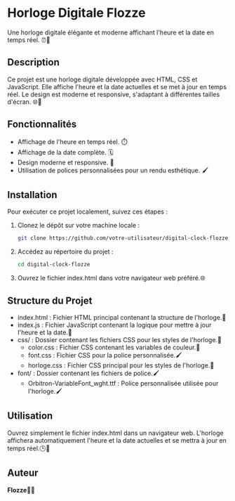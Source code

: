 # Horloge Digitale Flozze

Une horloge digitale élégante et moderne affichant l'heure et la date en temps réel. ⏰📅

## Description

Ce projet est une horloge digitale développée avec HTML, CSS et JavaScript. Elle affiche l'heure et la date actuelles et se met à jour en temps réel. Le design est moderne et responsive, s'adaptant à différentes tailles d'écran. 🌐📱

## Fonctionnalités

- Affichage de l'heure en temps réel. ⏱️
- Affichage de la date complète. 🗓️
- Design moderne et responsive. 🎨
- Utilisation de polices personnalisées pour un rendu esthétique. 🖌️

## Installation

Pour exécuter ce projet localement, suivez ces étapes :

1. Clonez le dépôt sur votre machine locale :

   ```bash
   git clone https://github.com/votre-utilisateur/digital-clock-flozze.git

   ```

2. Accédez au répertoire du projet :

   ```bash
   cd digital-clock-flozze
   ```

3. Ouvrez le fichier index.html dans votre navigateur web préféré.🌐

## Structure du Projet

- index.html : Fichier HTML principal contenant la structure de l'horloge.📄
- index.js : Fichier JavaScript contenant la logique pour mettre à jour l'heure et la date.📜
- css/ : Dossier contenant les fichiers CSS pour les styles de l'horloge.🎨
  - color.css : Fichier CSS contenant les variables de couleur.🎨
  - font.css : Fichier CSS pour la police personnalisée.🖌️
  - horloge.css : Fichier CSS principal pour les styles de l'horloge.🎨
- font/ : Dossier contenant les fichiers de police.🖌️
  - Orbitron-VariableFont_wght.ttf : Police personnalisée utilisée pour l'horloge.🖌️

## Utilisation

Ouvrez simplement le fichier index.html dans un navigateur web. L'horloge affichera automatiquement l'heure et la date actuelles et se mettra à jour en temps réel.🕒📅

## Auteur

**Flozze👨‍💻**
